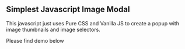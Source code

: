 ## Simplest Javascript Image Modal 

This javascript just uses Pure CSS and Vanilla JS to create a popup with image thumbnails and image selectors.

Please find demo below
